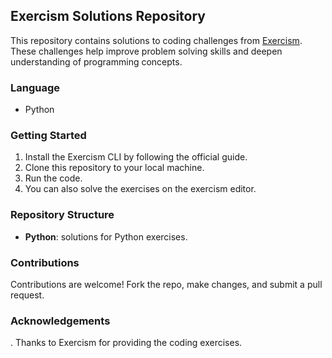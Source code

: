 ## Exercism Solutions Repository 

This repository contains solutions to coding challenges from [Exercism](exercism.org). These challenges help improve problem solving skills and deepen understanding of programming concepts. 

### Language 
+ Python

### Getting Started

1. Install the Exercism CLI by following the official guide.
2. Clone this repository to your local machine.
3. Run the code.
4. You can also solve the exercises on the exercism editor.

### Repository Structure

* **Python**: solutions for Python exercises.

### Contributions

Contributions are welcome! Fork the repo, make changes, and submit a pull request.

### Acknowledgements
. Thanks to Exercism for providing the coding exercises.